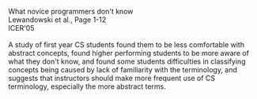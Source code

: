 What novice programmers don't know<br>
Lewandowski et al., Page 1-12<br>
ICER'05<br>
<br>
A study of first year CS students found them to be less comfortable with abstract concepts, found higher performing students to be more aware of what they don't know, and found some students difficulties in classifying concepts being caused by lack of familiarity with the terminology, and suggests that instructors should make more frequent use of CS terminology, especially the more abstract terms.